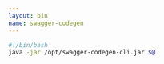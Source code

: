```yaml
---
layout: bin
name: swagger-codegen
---
```


```sh
#!/bin/bash
java -jar /opt/swagger-codegen-cli.jar $@
```
